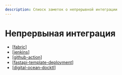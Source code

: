 ```yaml
---
description: Спиоск заметок о непрерывной интеграции
---
```

# Непрервыная интеграция

- [[fabric]]
- [[jenkins]]
- [[github-action]]
- [[fastapi-template-deployment]]
- [[digital-ocean-docktl]]

[//begin]: # "Autogenerated link references for markdown compatibility"
[fabric]: ../notes/fabric "Fabric"
[jenkins]: ../notes/jenkins "Jenkins"
[github-action]: ../notes/github-action "Githunb-action"
[fastapi-template-deployment]: ../notes/fastapi-template-deployment "fastapi template deployment"
[digital-ocean-docktl]: ../notes/digital-ocean-docktl "digital-ocean-docktl"
[//end]: # "Autogenerated link references"
